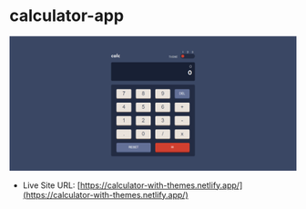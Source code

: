 # calculator-app
![Preview](./calculator.png)
- Live Site URL: [https://calculator-with-themes.netlify.app/](https://calculator-with-themes.netlify.app/)
